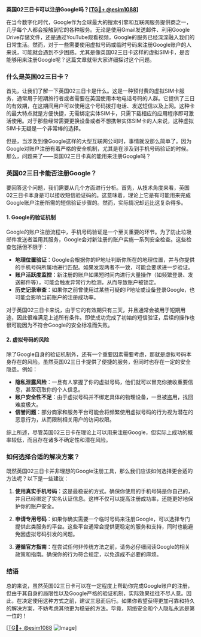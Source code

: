 **英国02三日卡可以注册Google吗？[[TG💪+ @esim1088](https://t.me/s/esim1088)]**

在当今数字化时代，Google作为全球最大的搜索引擎和互联网服务提供商之一，几乎每个人都会接触到它的各种服务。无论是使用Gmail发送邮件、利用Google Drive存储文件，还是通过YouTube观看视频，Google的服务已经深深融入我们的日常生活。然而，对于一些需要使用虚拟号码或临时号码来注册Google账户的人来说，可能就会遇到不少困惑。尤其是像英国02三日卡这样的虚拟SIM卡，是否能够用来注册Google呢？这篇文章就带大家详细探讨这个问题。

### 什么是英国02三日卡？

首先，让我们了解一下英国02三日卡是什么。这是一种预付费的虚拟SIM卡服务，通常用于短期旅行者或者需要在英国使用本地电话号码的人群。它提供了三日的有效期，在这期间用户可以使用这个号码拨打电话、发送短信以及上网。这种卡的最大特点就是方便快捷，无需绑定实体SIM卡，只需下载相应的应用程序即可激活使用。对于那些经常需要更换设备或者不想携带实体SIM卡的人来说，这种虚拟SIM卡无疑是一个非常棒的选择。

但是，当涉及到像Google这样的大型互联网公司时，事情就没那么简单了。因为Google对账户注册有着严格的安全机制，尤其是在涉及到手机号码验证的时候。那么，问题来了——英国02三日卡真的能用来注册Google吗？

### 英国02三日卡能否注册Google？

要回答这个问题，我们需要从几个方面进行分析。首先，从技术角度来看，英国02三日卡本身是可以接收短信验证码的。这意味着，理论上它是有可能用来完成Google账户注册所需的短信验证步骤的。然而，实际情况却远比这复杂得多。

#### 1. Google的验证机制

Google的账户注册流程中，手机号码验证是一个至关重要的环节。为了防止垃圾邮件发送者滥用其服务，Google会对新注册的账户实施一系列安全检查。这些检查包括但不限于：

- **地理位置验证**：Google会根据你的IP地址判断你所在的地理位置，并与你提供的手机号码所属地进行匹配。如果发现两者不一致，可能会要求进一步验证。
- **账户活跃度监控**：新注册的账户如果短时间内进行大量操作（如频繁登录、发送邮件等），可能会触发异常行为检测，从而导致账户被锁定。
- **历史记录审查**：如果你之前曾使用过某些可疑的IP地址或设备登录Google，也可能会影响当前账户的注册成功率。

对于英国02三日卡来说，由于它的有效期只有三天，并且通常会被用于短期用途，因此很难满足上述所有条件。即使成功完成了初始的短信验证，后续的操作也很可能因为不符合Google的安全标准而失败。

#### 2. 虚拟号码的风险

除了Google自身的验证机制外，还有一个重要因素需要考虑，那就是虚拟号码本身存在的风险。虽然英国02三日卡提供了便捷的服务，但同时也存在一定的安全隐患。例如：

- **隐私泄露风险**：一旦有人掌握了你的虚拟号码，他们就可以冒充你接收重要信息，甚至窃取你的个人信息。
- **账户安全性不足**：由于虚拟号码并不绑定具体的物理设备，一旦被盗用，找回难度极大。
- **信誉问题**：部分商家和服务平台可能会将频繁使用虚拟号码的行为视为潜在的恶意行为，从而限制相关用户的访问权限。

综上所述，尽管英国02三日卡在理论上可以用来注册Google，但实际上成功的概率较低，而且存在诸多不确定性和潜在风险。

### 如何选择合适的解决方案？

既然英国02三日卡并非理想的Google注册工具，那么我们应该如何选择更合适的方法呢？以下是一些建议：

1. **使用真实手机号码**：这是最稳妥的方式。确保你使用的手机号码是你自己的，并且已经绑定了实名认证信息。这样不仅可以提高注册成功率，还能更好地保护你的账户安全。
   
2. **申请专用号码**：如果你确实需要一个临时号码来注册Google，可以选择专门提供此类服务的平台。这些平台通常会提供更稳定的服务和支持，同时也能避免因虚拟号码引发的问题。

3. **遵循官方指南**：在尝试任何非传统方法之前，请务必仔细阅读Google的相关政策和指南。确保你的行为符合规定，以免造成不必要的麻烦。

### 结语

总的来说，虽然英国02三日卡可以在一定程度上帮助你完成Google账户的注册，但由于其自身的局限性以及Google严格的验证机制，实际效果往往不尽人意。因此，在决定使用这种方式之前，建议三思而后行。如果你希望获得更加可靠和持久的解决方案，不妨考虑其他更为稳妥的方法。毕竟，网络安全和个人隐私永远是第一位的！

[[TG💪+ @esim1088](https://t.me/s/esim1088) ![Image](https://i.postimg.cc/4NQfJmqS/Snipaste-2025-05-13-00-14-12.png)]